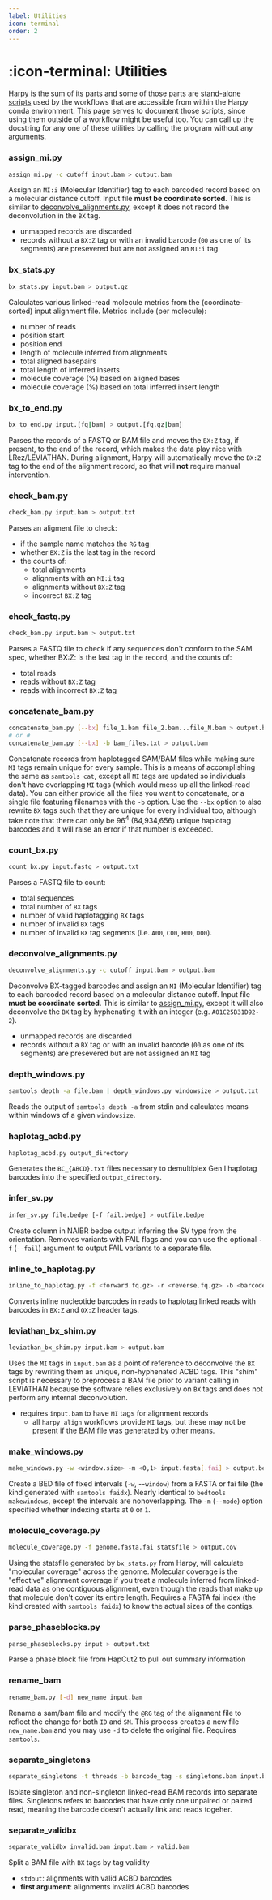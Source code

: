 ```yaml
---
label: Utilities
icon: terminal
order: 2
---
```


# :icon-terminal: Utilities
Harpy is the sum of its parts and some of those parts are [stand-alone scripts](https://github.com/pdimens/harpy/tree/main/harpy/bin)
used by the workflows that are accessible from within the Harpy conda environment.
This page serves to document those scripts, since using them outside of a workflow
might be useful too. You can call up the docstring for any one of these utilities
by calling the program without any arguments.

### assign_mi.py
```bash
assign_mi.py -c cutoff input.bam > output.bam
```
Assign an `MI:i` (Molecular Identifier) tag to each barcoded
record based on a molecular distance cutoff. Input file **must be coordinate sorted**.
This is similar to [deconvolve_alignments.py](#deconvolve_alignmentspy), except it does not record the deconvolution in the `BX` tag.
- unmapped records are discarded
- records without a `BX:Z` tag or with an invalid barcode (`00` as one of its segments) are presevered but are not assigned an `MI:i` tag

### bx_stats.py
```bash
bx_stats.py input.bam > output.gz
```
Calculates various linked-read molecule metrics from the (coordinate-sorted) input alignment file.
Metrics include (per molecule): 
- number of reads
- position start
- position end
- length of molecule inferred from alignments
- total aligned basepairs
- total length of inferred inserts
- molecule coverage (%) based on aligned bases
- molecule coverage (%) based on total inferred insert length

### bx_to_end.py
```bash
bx_to_end.py input.[fq|bam] > output.[fq.gz|bam]
```
Parses the records of a FASTQ or BAM file and moves the `BX:Z` tag, if present, to
the end of the record, which makes the data play nice with LRez/LEVIATHAN. During 
alignment, Harpy will automatically move the `BX:Z` tag to the end of the alignment
record, so that will **not** require manual intervention.

### check_bam.py
```bash
check_bam.py input.bam > output.txt
```
Parses an aligment file to check:
- if the sample name matches the `RG` tag
- whether `BX:Z` is the last tag in the record
- the counts of: 
    - total alignments
    - alignments with an `MI:i` tag
    - alignments without `BX:Z` tag
    - incorrect `BX:Z` tag

### check_fastq.py
```bash
check_bam.py input.bam > output.txt
```
Parses a FASTQ file to check if any sequences don't conform to the SAM spec,
whether BX:Z: is the last tag in the record, and the counts of:
- total reads
- reads without `BX:Z` tag
- reads with incorrect `BX:Z` tag

### concatenate_bam.py
```bash
concatenate_bam.py [--bx] file_1.bam file_2.bam...file_N.bam > output.bam
# or #
concatenate_bam.py [--bx] -b bam_files.txt > output.bam
```
Concatenate records from haplotagged SAM/BAM files while making sure `MI` tags  remain unique for every sample.
This is a means of accomplishing the same as `samtools cat`, except all `MI` tags are updated
so individuals don't have overlapping `MI` tags (which would mess up all the linked-read data). You can either provide
all the files you want to concatenate, or a single file featuring filenames with the `-b` option. Use the `--bx` option
to also rewrite `BX` tags such that they are unique for every individual too, although take note that there can only be
$96^4$ (84,934,656) unique haplotag barcodes and it will raise an error if that number is exceeded.
 
### count_bx.py
```bash
count_bx.py input.fastq > output.txt
```
Parses a FASTQ file to count:
- total sequences
- total number of `BX` tags
- number of valid haplotagging `BX` tags
- number of invalid `BX` tags
- number of invalid `BX` tag segments (i.e. `A00`, `C00`, `B00`, `D00`).

### deconvolve_alignments.py
```bash
deconvolve_alignments.py -c cutoff input.bam > output.bam
```
Deconvolve BX-tagged barcodes and assign an `MI` (Molecular Identifier) tag to each barcoded record based on a molecular distance cutoff.
Input file **must be coordinate sorted**. This is similar to [assign_mi.py](#assign_mipy), except it will also deconvolve the `BX` tag by
hyphenating it with an integer (e.g. `A01C25B31D92-2`).
- unmapped records are discarded
- records without a `BX` tag or with an invalid barcode (`00` as one of its segments) are presevered but are not assigned an `MI` tag

### depth_windows.py
```bash
samtools depth -a file.bam | depth_windows.py windowsize > output.txt
```
Reads the output of `samtools depth -a` from stdin and calculates means within windows of a given `windowsize`.

### haplotag_acbd.py
```bash
haplotag_acbd.py output_directory
```
Generates the `BC_{ABCD}.txt` files necessary to demultiplex Gen I haplotag barcodes into the specified `output_directory`.

### infer_sv.py
```bash
infer_sv.py file.bedpe [-f fail.bedpe] > outfile.bedpe
```
Create column in NAIBR bedpe output inferring the SV type from the orientation. Removes variants with FAIL flags
and you can use the optional `-f` (`--fail`) argument to output FAIL variants to a separate file.

### inline_to_haplotag.py
```bash
inline_to_haplotag.py -f <forward.fq.gz> -r <reverse.fq.gz> -b <barcodes.txt> -p <prefix> > barcodes.conversion.txt
```
Converts inline nucleotide barcodes in reads to haplotag linked reads with barcodes in `BX:Z` and `OX:Z` header tags.

### leviathan_bx_shim.py
```bash
leviathan_bx_shim.py input.bam > output.bam
```
Uses the `MI` tags in `input.bam` as a point of reference to deconvolve the `BX` tags by rewriting them as unique,
non-hyphenated ACBD tags. This "shim" script is necessary to preprocess a BAM file prior to variant calling in
LEVIATHAN because the software relies exclusively on `BX` tags and does not perform any internal deconvolution. 
- requires `input.bam` to have `MI` tags for alignment records
  - all `harpy align` workflows provide `MI` tags, but these may not be present if the BAM file was generated by other means.

### make_windows.py
```bash
make_windows.py -w <window.size> -m <0,1> input.fasta[.fai] > output.bed
```
Create a BED file of fixed intervals (`-w`, --`window`) from a FASTA or fai file (the kind generated with `samtools faidx`).
Nearly identical to `bedtools makewindows`, except the intervals are nonoverlapping. The `-m` (`--mode`) option specified
whether indexing starts at `0` or `1`.

### molecule_coverage.py
```bash
molecule_coverage.py -f genome.fasta.fai statsfile > output.cov
```
Using the statsfile generated by `bx_stats.py` from Harpy, will calculate "molecular coverage" across the genome.
Molecular coverage is the "effective" alignment coverage if you treat a molecule inferred from linked-read data as
one contiguous alignment, even though the reads that make up that molecule don't cover its entire length. Requires a
FASTA fai index (the kind created with `samtools faidx`) to know the actual sizes of the contigs.

### parse_phaseblocks.py
```bash
parse_phaseblocks.py input > output.txt
```
Parse a phase block file from HapCut2 to pull out summary information

### rename_bam
```bash
rename_bam.py [-d] new_name input.bam
```
Rename a sam/bam file and modify the `@RG` tag of the alignment file to reflect the change for both `ID` and `SM`.
This process creates a new file `new_name.bam` and you may use `-d` to delete the original file. Requires `samtools`.

### separate_singletons
```bash
separate_singletons -t threads -b barcode_tag -s singletons.bam input.bam > output.bam
```
Isolate singleton and non-singleton linked-read BAM records into separate files. Singletons
refers to barcodes that have only one unpaired or paired read, meaning the barcode doesn't
actually link and reads togeher.

### separate_validbx
```bash
separate_validbx invalid.bam input.bam > valid.bam
```
Split a BAM file with `BX` tags by tag validity
- `stdout`: alignments with valid ACBD barcodes
- **first argument**: alignments invalid ACBD barcodes
